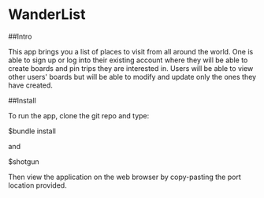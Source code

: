 # WanderList

  ##Intro

  This app brings you a list of places to visit from all around the world. One is able to sign up or log into their existing account where they will be able to create boards and pin trips they are interested in. Users will be able to view other users' boards but will be able to modify and update only the ones they have created.

  ##Install

  To run the app, clone the git repo and type:

  $bundle install

  and

  $shotgun

  Then view the application on the web browser by copy-pasting the port location provided.
